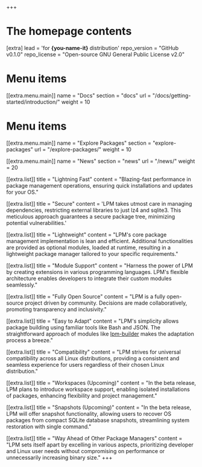 +++

# The homepage contents
[extra]
lead = 'for <b>{you-name-it}</b> distribution'
repo_version = "GitHub v0.1.0"
repo_license = "Open-source GNU General Public License v2.0"

# Menu items
[[extra.menu.main]]
name = "Docs"
section = "docs"
url = "/docs/getting-started/introduction/"
weight = 10

# Menu items
[[extra.menu.main]]
name = "Explore Packages"
section = "explore-packages"
url = "/explore-packages/"
weight = 10

[[extra.menu.main]]
name = "News"
section = "news"
url = "/news/"
weight = 20

[[extra.list]]
title = "Lightning Fast"
content = "Blazing-fast performance in package management operations, ensuring quick installations and updates for your OS."

[[extra.list]]
title = "Secure"
content = 'LPM takes utmost care in managing dependencies, restricting external libraries to just lz4 and sqlite3. This meticulous approach guarantees a secure package tree, minimizing potential vulnerabilities.'

[[extra.list]]
title = "Lightweight"
content = "LPM's core package management implementation is lean and efficient. Additional functionalities are provided as optional modules, loaded at runtime, resulting in a lightweight package manager tailored to your specific requirements."

[[extra.list]]
title = "Module Support"
content = "Harness the power of LPM by creating extensions in various programming languages. LPM's flexible architecture enables developers to integrate their custom modules seamlessly."

[[extra.list]]
title = "Fully Open Source"
content = "LPM is a fully open-source project driven by community. Decisions are made collaboratively, promoting transparency and inclusivity."

[[extra.list]]
title = "Easy to Adapt"
content = "LPM's simplicity allows package building using familiar tools like Bash and JSON. The straightforward approach of modules like <a href='https://github.com/lodosgroup/lpm-modules/tree/stable/lpm-builder'>lpm-builder</a> makes the adaptation process a breeze."

[[extra.list]]
title = "Compatibility"
content = "LPM strives for universal compatibility across all Linux distributions, providing a consistent and seamless experience for users regardless of their chosen Linux distribution."

[[extra.list]]
title = "Workspaces (Upcoming)"
content = "In the beta release, LPM plans to introduce workspace support, enabling isolated installations of packages, enhancing flexibility and project management."

[[extra.list]]
title = "Snapshots (Upcoming)"
content = "In the beta release, LPM will offer snapshot functionality, allowing users to recover OS packages from compact SQLite database snapshots, streamlining system restoration with single command."

[[extra.list]]
title = "Way Ahead of Other Package Managers"
content = "LPM sets itself apart by excelling in various aspects, prioritizing developer and Linux user needs without compromising on performance or unnecessarily increasing binary size."
+++
